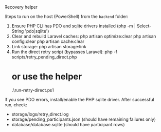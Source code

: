 Recovery helper

Steps to run on the host (PowerShell) from the `backend` folder:

1) Ensure PHP CLI has PDO and sqlite drivers installed (php -m | Select-String 'pdo|sqlite')
2) Clear and rebuild Laravel caches:
   php artisan optimize:clear
   php artisan config:clear
   php artisan cache:clear
3) Link storage:
   php artisan storage:link
4) Run the direct retry script (bypasses Laravel):
   php -f scripts/retry_pending_direct.php
   # or use the helper
   .\run-retry-direct.ps1

If you see PDO errors, install/enable the PHP sqlite driver. After successful run, check:
- storage/logs/retry_direct.log
- storage/pending_participants.json (should have remaining failures only)
- database/database.sqlite (should have participant rows)

